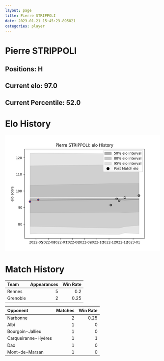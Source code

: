 ```yaml
---  
layout: page  
title: Pierre STRIPPOLI  
date: 2023-01-21 15:45:23.895821  
categories: player  
---
```

# Pierre STRIPPOLI

## Positions: H

## Current elo: 97.0

## Current Percentile: 52.0

# Elo History


![elo history](history_PierreSTRIPPOLI.png)
# Match History


| Team     |   Appearances |   Win Rate |
|:---------|--------------:|-----------:|
| Rennes   |             5 |       0.2  |
| Grenoble |             2 |       0.25 |

| Opponent            |   Matches |   Win Rate |
|:--------------------|----------:|-----------:|
| Narbonne            |         2 |       0.25 |
| Albi                |         1 |       0    |
| Bourgoin-Jallieu    |         1 |       0    |
| Carqueiranne-Hyères |         1 |       1    |
| Dax                 |         1 |       0    |
| Mont-de-Marsan      |         1 |       0    |